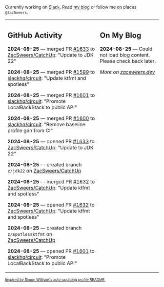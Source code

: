 Currently working on [Slack](https://slack.com/). Read [my blog](https://zacsweers.dev/) or follow me on places `@ZacSweers`.

<table><tr><td valign="top" width="60%">

## GitHub Activity
<!-- githubActivity starts -->
**2024-08-25** — merged PR [#1633](https://github.com/ZacSweers/CatchUp/pull/1633) to [ZacSweers/CatchUp](https://github.com/ZacSweers/CatchUp): "Update to JDK 22"

**2024-08-25** — merged PR [#1599](https://github.com/slackhq/circuit/pull/1599) to [slackhq/circuit](https://github.com/slackhq/circuit): "Update ktfmt and spotless"

**2024-08-25** — merged PR [#1601](https://github.com/slackhq/circuit/pull/1601) to [slackhq/circuit](https://github.com/slackhq/circuit): "Promote LocalBackStack to public API"

**2024-08-25** — merged PR [#1600](https://github.com/slackhq/circuit/pull/1600) to [slackhq/circuit](https://github.com/slackhq/circuit): "Remove baseline profile gen from CI"

**2024-08-25** — opened PR [#1633](https://github.com/ZacSweers/CatchUp/pull/1633) to [ZacSweers/CatchUp](https://github.com/ZacSweers/CatchUp): "Update to JDK 22"

**2024-08-25** — created branch `z/jdk22` on [ZacSweers/CatchUp](https://github.com/ZacSweers/CatchUp)

**2024-08-25** — merged PR [#1632](https://github.com/ZacSweers/CatchUp/pull/1632) to [ZacSweers/CatchUp](https://github.com/ZacSweers/CatchUp): "Update ktfmt and spotless"

**2024-08-25** — opened PR [#1632](https://github.com/ZacSweers/CatchUp/pull/1632) to [ZacSweers/CatchUp](https://github.com/ZacSweers/CatchUp): "Update ktfmt and spotless"

**2024-08-25** — created branch `z/spotlessktfmt` on [ZacSweers/CatchUp](https://github.com/ZacSweers/CatchUp)

**2024-08-25** — opened PR [#1601](https://github.com/slackhq/circuit/pull/1601) to [slackhq/circuit](https://github.com/slackhq/circuit): "Promote LocalBackStack to public API"
<!-- githubActivity ends -->
</td><td valign="top" width="40%">

## On My Blog
<!-- blog starts -->
**2024-08-25** — Could not load blog content. Please check back later.
<!-- blog ends -->
_More on [zacsweers.dev](https://zacsweers.dev/)_
</td></tr></table>

<sub><a href="https://simonwillison.net/2020/Jul/10/self-updating-profile-readme/">Inspired by Simon Willison's auto-updating profile README.</a></sub>